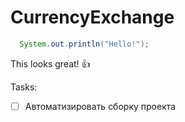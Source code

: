 # CurrencyExchange

```Java
  System.out.println("Hello!");
```
This looks great! :+1:


Tasks:
- [ ] Автоматизировать сборку проекта
